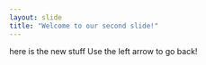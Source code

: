 ```yaml
---
layout: slide
title: "Welcome to our second slide!"
---
```

here is the new stuff
Use the left arrow to go back!
